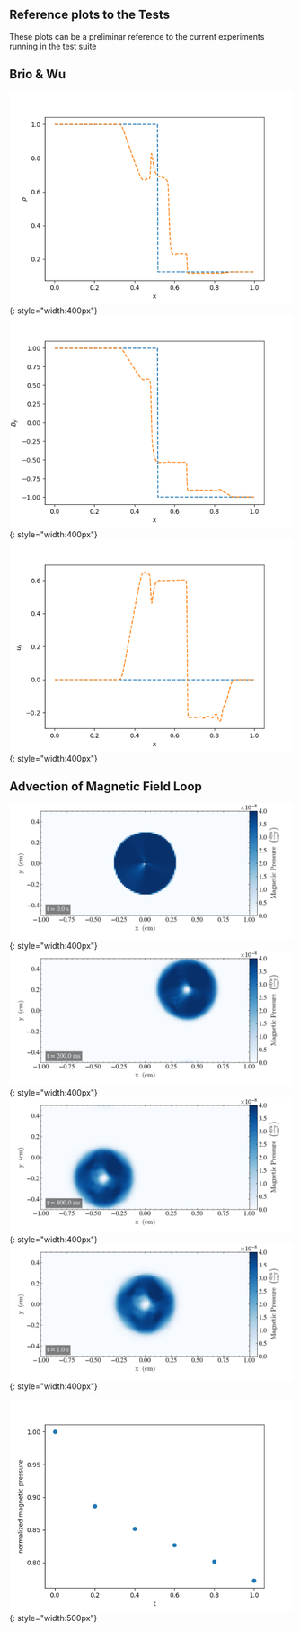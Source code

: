 ## Reference plots to the Tests

These plots can be a preliminar reference to the current experiments running in the test suite

## Brio & Wu

![brio-wu-x-rho](img/brio-wu_bifrost_x_rho.png){: style="width:400px"}
![brio-wu-x-by](img/brio-wu_bifrost_x_by.png){: style="width:400px"}
![brio-wu-x-ux](img/brio-wu_bifrost_x_ux.png){: style="width:400px"}

## Advection of Magnetic Field Loop

![loop-xy-0](img/magnetic_pressure_loop_xy_0.png){: style="width:400px"}
![loop-xy-1](img/magnetic_pressure_loop_xy_1.png){: style="width:400px"}
![loop-xy-4](img/magnetic_pressure_loop_xy_4.png){: style="width:400px"}
![loop-xy-5](img/magnetic_pressure_loop_xy_5.png){: style="width:400px"}


![loop-pb-evolution](img/loop_xy_pb_evolution.png){: style="width:500px"}


